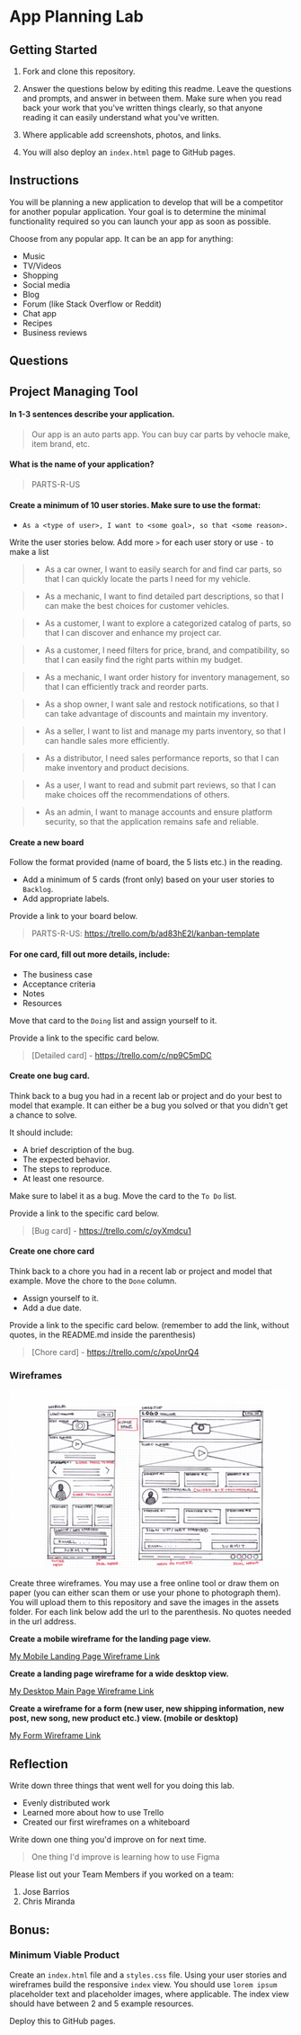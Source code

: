 # App Planning Lab

## Getting Started

1. Fork and clone this repository.

1. Answer the questions below by editing this readme. Leave the questions and prompts, and answer in between them. Make sure when you read back your work that you've written things clearly, so that anyone reading it can easily understand what you've written.

1. Where applicable add screenshots, photos, and links.

1. You will also deploy an `index.html` page to GitHub pages.

## Instructions

You will be planning a new application to develop that will be a competitor for another popular application. Your goal is to determine the minimal functionality required so you can launch your app as soon as possible.

Choose from any popular app. It can be an app for anything:

- Music
- TV/Videos
- Shopping
- Social media
- Blog
- Forum (like Stack Overflow or Reddit)
- Chat app
- Recipes
- Business reviews

## Questions

## Project Managing Tool

#### In 1-3 sentences describe your application.

> Our app is an auto parts app. You can buy car parts by vehocle make, item brand, etc.

#### What is the name of your application?

> PARTS-R-US

#### Create a minimum of 10 user stories. Make sure to use the format:

- `As a <type of user>, I want to <some goal>, so that <some reason>.`

Write the user stories below. Add more `>` for each user story or use `-` to make a list

> - As a car owner, I want to easily search for and find car parts, so that I can quickly locate the parts I need for my vehicle.

> - As a mechanic, I want to find detailed part descriptions, so that I can make the best choices for customer vehicles.

> - As a customer, I want to explore a categorized catalog of parts, so that I can discover and enhance my project car.

> - As a customer, I need filters for price, brand, and compatibility, so that I can easily find the right parts within my budget.

> - As a mechanic, I want order history for inventory management, so that I can efficiently track and reorder parts.

> - As a shop owner, I want sale and restock notifications, so that I can take advantage of discounts and maintain my inventory.

> - As a seller, I want to list and manage my parts inventory, so that I can handle sales more efficiently.

> - As a distributor, I need sales performance reports, so that I can make inventory and product decisions.

> - As a user, I want to read and submit part reviews, so that I can make choices off the recommendations of others.

> - As an admin, I want to manage accounts and ensure platform security, so that the application remains safe and reliable.


#### Create a new board

Follow the format provided (name of board, the 5 lists etc.) in the reading.

- Add a minimum of 5 cards (front only) based on your user stories to `Backlog`.
- Add appropriate labels.

Provide a link to your board below.

> PARTS-R-US: https://trello.com/b/ad83hE2l/kanban-template

#### For one card, fill out more details, include:

- The business case
- Acceptance criteria
- Notes
- Resources

Move that card to the `Doing` list and assign yourself to it.

Provide a link to the specific card below.

> [Detailed card] - https://trello.com/c/np9C5mDC

#### Create one bug card.

Think back to a bug you had in a recent lab or project and do your best to model that example.
It can either be a bug you solved or that you didn't get a chance to solve.

It should include:

- A brief description of the bug.
- The expected behavior.
- The steps to reproduce.
- At least one resource.

Make sure to label it as a bug. Move the card to the `To Do` list.

Provide a link to the specific card below.

> [Bug card] - https://trello.com/c/oyXmdcu1

#### Create one chore card

Think back to a chore you had in a recent lab or project and model that example. Move the chore to the `Done` column.

- Assign yourself to it.
- Add a due date.

Provide a link to the specific card below. (remember to add the link, without quotes, in the README.md inside the parenthesis)

> [Chore card] - https://trello.com/c/xpoUnrQ4

### Wireframes

<img src ="./assets/wireframe-small.png" width='500' height='318'>

Create three wireframes. You may use a free online tool or draw them on paper (you can either scan them or use your phone to photograph them). You will upload them to this repository and save the images in the assets folder. For each link below add the url to the parenthesis. No quotes needed in the url address.

**Create a mobile wireframe for the landing page view.**

[My Mobile Landing Page Wireframe Link](./assets/mobile.png)

**Create a landing page wireframe for a wide desktop view.**

[My Desktop Main Page Wireframe Link](./assets/desktop.png)

**Create a wireframe for a form (new user, new shipping information, new post, new song, new product etc.) view. (mobile or desktop)**

[My Form Wireframe Link](./assets/form.png)

## Reflection

Write down three things that went well for you doing this lab.

- Evenly distributed work
- Learned more about how to use Trello
- Created our first wireframes on a whiteboard

Write down one thing you'd improve on for next time.

> One thing I'd improve is learning how to use Figma

Please list out your Team Members if you worked on a team:

1. Jose Barrios
2. Chris Miranda

## Bonus:

### Minimum Viable Product

Create an `index.html` file and a `styles.css` file. Using your user stories and wireframes build the responsive `index` view. You should use `lorem ipsum` placeholder text and placeholder images, where applicable. The index view should have between 2 and 5 example resources.

Deploy this to GitHub pages.